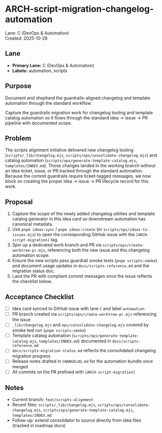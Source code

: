 # ARCH-script-migration-changelog-automation

Lane: C (DevOps & Automation)  
Created: 2025-10-28

## Lane

- **Primary Lane:** C (DevOps & Automation)
- **Labels:** automation, scripts

## Purpose

Document and shepherd the guardrails-aligned changelog and template automation through the standard workflow.

Capture the guardrails migration work for changelog tooling and template catalog automation so it flows through the standard idea → issue → PR pipeline with documented scope.

## Problem

The scripts alignment initiative delivered new changelog tooling (`scripts/_lib/changelog.mjs`, `scripts/ops/consolidate-changelog.mjs`) and catalog automation (`scripts/ops/generate-template-catalog.mjs`, `templates/INDEX.md`). Those changes landed in the working branch without an idea ticket, issue, or PR tracked through the standard automation. Because the commit guardrails require ticket-tagged messages, we now block on creating the proper idea → issue → PR lifecycle record for this work.

## Proposal

1. Capture the scope of the newly added changelog utilities and template catalog generator in this idea card so downstream automation has canonical metadata.
2. Use `pnpm ideas:sync` / `pnpm ideas:create` (or `scripts/ops/ideas-to-issues.mjs`) to open the corresponding GitHub issue with the `[ARCH-script-migration]` tag.
3. Spin up a dedicated work branch and PR via `scripts/ops/create-worktree-pr.mjs`, referencing both the new issue and this changelog automation scope.
4. Ensure the new scripts pass guardrail smoke tests (`pnpm scripts:smoke`) and document usage updates in `docs/scripts-reference.md` and the migration status doc.
5. Land the PR with compliant commit messages once the issue reflects the checklist below.

## Acceptance Checklist

- [ ] Idea card synced to GitHub issue with lane `C` and label `automation`
- [ ] PR branch created via `scripts/ops/create-worktree-pr.mjs` referencing the issue
- [ ] `_lib/changelog.mjs` and `ops/consolidate-changelog.mjs` covered by smoke test run (`pnpm scripts:smoke`)
- [ ] Template catalog automation (`scripts/ops/generate-template-catalog.mjs`, `templates/INDEX.md`) documented in `docs/scripts-reference.md`
- [ ] `docs/scripts-migration-status.md` reflects the consolidated changelog migration progress
- [ ] Release notes drafted in `CHANGELOG.md` for the automation bundle once merged
- [ ] All commits on the PR prefixed with `[ARCH-script-migration]`

## Notes

- Current branch: `feat/scripts-alignment`
- Recent files: `scripts/_lib/changelog.mjs`, `scripts/ops/consolidate-changelog.mjs`, `scripts/ops/generate-template-catalog.mjs`, `templates/INDEX.md`
- Follow-up: extend consolidator to source directly from idea files (tracked in roadmap docs)
